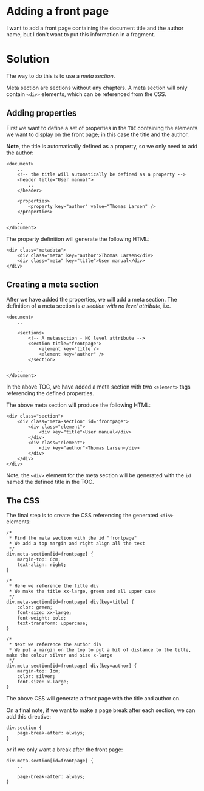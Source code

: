 # Adding a front page

I want to add a front page containing the document title and the author name, but I don't want to put this information in a fragment.

# Solution

The way to do this is to use a *meta section*.

Meta section are sections without any chapters. A meta section will only contain `<div>` elements, which can be referenced from the CSS.

## Adding properties

First we want to define a set of properties in the `TOC` containing the elements we want to display on the front page; in this case the title and the author.

**Note**, the title is automatically defined as a property, so we only need to add the author:

	<document>
		..
		<!-- the title will automatically be defined as a property -->
		<header title="User manual">
			..
		</header>
		
		<properties>
			<property key="author" value="Thomas Larsen" />
		</properties>

		..
	</document>

The property definition will generate the following HTML:

	<div class="metadata">
		<div class="meta" key="author">Thomas Larsen</div>
		<div class="meta" key="title">User manual</div>
	</div>

## Creating a meta section

After we have added the properties, we will add a meta section. The definition of a meta section is *a section with no level attribute*, i.e.

	<document>
		..
	
		<sections>
			<!-- A metasection - NO level attribute -->
			<section title="frontpage">
				<element key="title />
				<element key="author" />
			</section>

		..
	</document>

In the above TOC, we have added a meta section with two `<element>` tags referencing the defined properties.

The above meta section will produce the following HTML:

	<div class="section">
		<div class="meta-section" id="frontpage">
			<div class="element">
				<div key="title">User manual</div>
			</div>
			<div class="element">
				<div key="author">Thomas Larsen</div>
			</div>
		</div>
	</div>

Note, the `<div>` element for the meta section will be generated with the `id` named the defined title in the TOC.

## The CSS

The final step is to create the CSS referencing the generated `<div>` elements:

	/*
	 * Find the meta section with the id "frontpage"
	 * We add a top margin and right align all the text
	 */
	div.meta-section[id=frontpage] {
		margin-top: 6cm;
		text-align: right;
	}
	
	/*
	 * Here we reference the title div
	 * We make the title xx-large, green and all upper case
	 */
	div.meta-section[id=frontpage] div[key=title] {
		color: green;
		font-size: xx-large;
		font-weight: bold;
		text-transform: uppercase;
	}
	
	/*
	 * Next we reference the author div
	 * We put a margin on the top to put a bit of distance to the title, make the colour silver and size x-large
	 */
	div.meta-section[id=frontpage] div[key=author] {
		margin-top: 1cm;
		color: silver;
		font-size: x-large;
	}

The above CSS will generate a front page with the title and author on.

On a final note, if we want to make a page break after each section, we can add this directive:

	div.section {
		page-break-after: always;
	}

or if we only want a break after the front page:

	div.meta-section[id=frontpage] {
		..
	
		page-break-after: always;
	}
